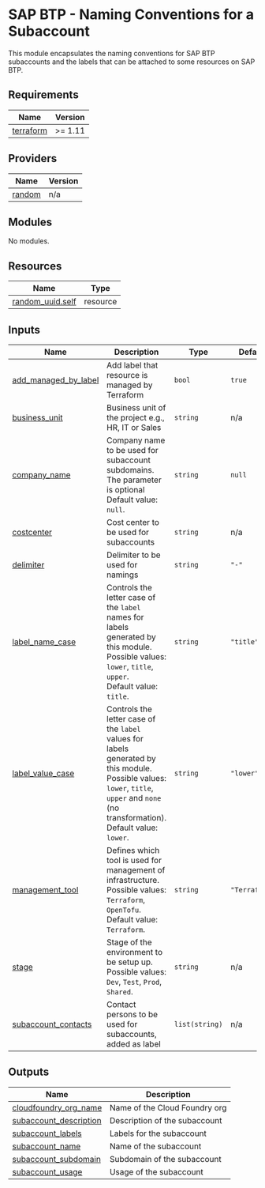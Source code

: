 # SAP BTP - Naming Conventions for a Subaccount

This module encapsulates the naming conventions for SAP BTP subaccounts and the labels that can be attached to some resources on SAP BTP.

## Requirements

| Name | Version |
|------|---------|
| <a name="requirement_terraform"></a> [terraform](#requirement\_terraform) | >= 1.11 |

## Providers

| Name | Version |
|------|---------|
| <a name="provider_random"></a> [random](#provider\_random) | n/a |

## Modules

No modules.

## Resources

| Name | Type |
|------|------|
| [random_uuid.self](https://registry.terraform.io/providers/hashicorp/random/latest/docs/resources/uuid) | resource |

## Inputs

| Name | Description | Type | Default | Required |
|------|-------------|------|---------|:--------:|
| <a name="input_add_managed_by_label"></a> [add\_managed\_by\_label](#input\_add\_managed\_by\_label) | Add label that resource is managed by Terraform | `bool` | `true` | no |
| <a name="input_business_unit"></a> [business\_unit](#input\_business\_unit) | Business unit of the project e.g., HR, IT or Sales | `string` | n/a | yes |
| <a name="input_company_name"></a> [company\_name](#input\_company\_name) | Company name to be used for subaccount subdomains. The parameter is optional<br/>Default value: `null`. | `string` | `null` | no |
| <a name="input_costcenter"></a> [costcenter](#input\_costcenter) | Cost center to be used for subaccounts | `string` | n/a | yes |
| <a name="input_delimiter"></a> [delimiter](#input\_delimiter) | Delimiter to be used for namings | `string` | `"-"` | no |
| <a name="input_label_name_case"></a> [label\_name\_case](#input\_label\_name\_case) | Controls the letter case of the `label` names for labels generated by this module.<br/>Possible values: `lower`, `title`, `upper`.<br/>Default value: `title`. | `string` | `"title"` | no |
| <a name="input_label_value_case"></a> [label\_value\_case](#input\_label\_value\_case) | Controls the letter case of the `label` values for labels generated by this module.<br/>Possible values: `lower`, `title`, `upper` and `none` (no transformation).<br/>Default value: `lower`. | `string` | `"lower"` | no |
| <a name="input_management_tool"></a> [management\_tool](#input\_management\_tool) | Defines which tool is used for management of infrastructure.<br/>Possible values: `Terraform`, `OpenTofu`.<br/>Default value: `Terraform`. | `string` | `"Terraform"` | no |
| <a name="input_stage"></a> [stage](#input\_stage) | Stage of the environment to be setup up.<br/>Possible values: `Dev`, `Test`, `Prod`, `Shared`. | `string` | n/a | yes |
| <a name="input_subaccount_contacts"></a> [subaccount\_contacts](#input\_subaccount\_contacts) | Contact persons to be used for subaccounts, added as label | `list(string)` | n/a | yes |

## Outputs

| Name | Description |
|------|-------------|
| <a name="output_cloudfoundry_org_name"></a> [cloudfoundry\_org\_name](#output\_cloudfoundry\_org\_name) | Name of the Cloud Foundry org |
| <a name="output_subaccount_description"></a> [subaccount\_description](#output\_subaccount\_description) | Description of the subaccount |
| <a name="output_subaccount_labels"></a> [subaccount\_labels](#output\_subaccount\_labels) | Labels for the subaccount |
| <a name="output_subaccount_name"></a> [subaccount\_name](#output\_subaccount\_name) | Name of the subaccount |
| <a name="output_subaccount_subdomain"></a> [subaccount\_subdomain](#output\_subaccount\_subdomain) | Subdomain of the subaccount |
| <a name="output_subaccount_usage"></a> [subaccount\_usage](#output\_subaccount\_usage) | Usage of the subaccount |
